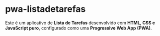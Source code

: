 # pwa-listadetarefas
Este é um aplicativo de **Lista de Tarefas** desenvolvido com **HTML, CSS e JavaScript puro**, configurado como uma **Progressive Web App (PWA)**.
